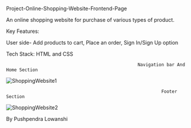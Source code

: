 Project-Online-Shopping-Website-Frontend-Page


An online shopping website for purchase of various types of product.

Key Features:

User side- Add products to cart, Place an order, Sign In/Sign Up option

Tech Stack: HTML and CSS

                                                      Navigation bar And Home Section
![ShoppingWebsite1](https://user-images.githubusercontent.com/80954470/127031228-aaa8007e-6b28-470f-83f4-16ef4c865524.png)


                                                               Footer Section
![ShoppingWebsite2](https://user-images.githubusercontent.com/80954470/127031280-cdd67ce1-7a24-4200-bc15-67dbea6668fc.png)
 
 
By
Pushpendra Lowanshi
